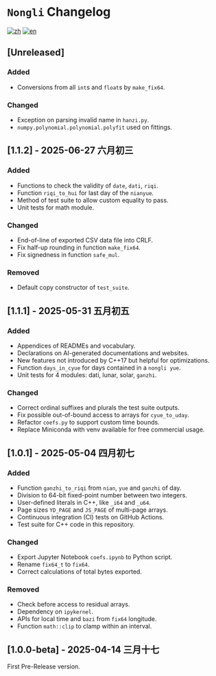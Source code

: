 # `Nongli` Changelog

[![zh](https://img.shields.io/badge/lang-zh-red.svg)](CHANGELOG-zh.md)
[![en](https://img.shields.io/badge/lang-en-blue.svg)](CHANGELOG-en.md)


## [Unreleased]

### Added

* Conversions from all `int`s and `float`s by `make_fix64`.

### Changed

* Exception on parsing invalid name in `hanzi.py`.
* `numpy.polynomial.polynomial.polyfit` used on fittings.


## [1.1.2] - 2025-06-27 六月初三

### Added

* Functions to check the validity of `date`, `dati`, `riqi`.
* Function `riqi_to_hui` for last day of the `nianyue`.
* Method of test suite to allow custom equality to pass.
* Unit tests for math module.

### Changed

* End-of-line of exported CSV data file into CRLF.
* Fix half-up rounding in function `make_fix64`.
* Fix signedness in function `safe_mul`.

### Removed

* Default copy constructor of `test_suite`.


## [1.1.1] - 2025-05-31 五月初五

### Added

* Appendices of READMEs and vocabulary.
* Declarations on AI-generated documentations and websites.
* New features not introduced by C++17 but helpful for optimizations.
* Function `days_in_cyue` for days contained in a `nongli yue`.
* Unit tests for 4 modules: dati, lunar, solar, `ganzhi`.

### Changed

* Correct ordinal suffixes and plurals the test suite outputs.
* Fix possible out-of-bound access to arrays for `cyue_to_uday`.
* Refactor `coefs.py` to support custom time bounds.
* Replace Miniconda with venv available for free commercial usage.


## [1.0.1] - 2025-05-04 四月初七

### Added

* Function `ganzhi_to_riqi` from `nian`, `yue` and `ganzhi` of day.
* Division to 64-bit fixed-point number between two integers.
* User-defined literals in C++, like `_i64` and `_u64`.
* Page sizes `YD_PAGE` and `JS_PAGE` of multi-page arrays.
* Continuous integration (CI) tests on GitHub Actions.
* Test suite for C++ code in this repository.

### Changed

* Export Jupyter Notebook `coefs.ipynb` to Python script.
* Rename `fix64_t` to `fix64`.
* Correct calculations of total bytes exported.

### Removed

* Check before access to residual arrays.
* Dependency on `ipykernel`.
* APIs for local time and `bazi` from `fix64` longitude.
* Function `math::clip` to clamp within an interval.


## [1.0.0-beta] - 2025-04-14 三月十七

First Pre-Release version.
